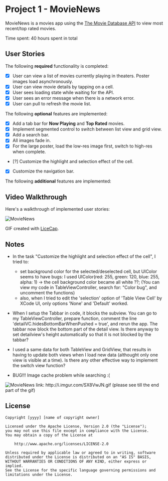 # Project 1 - MovieNews

MovieNews is a movies app using the [The Movie Database API](http://docs.themoviedb.apiary.io/#) to view
most recent/top rated movies.

Time spent: 40 hours spent in total

## User Stories

The following **required** functionality is completed:

- [x] User can view a list of movies currently playing in theaters. Poster images load asynchronously.
- [x] User can view movie details by tapping on a cell.
- [x] User sees loading state while waiting for the API.
- [x] User sees an error message when there is a network error.
- [x] User can pull to refresh the movie list.

The following **optional** features are implemented:

- [x] Add a tab bar for **Now Playing** and **Top Rated** movies.
- [x] Implement segmented control to switch between list view and grid view.
- [x] Add a search bar.
- [x] All images fade in.
- [x] For the large poster, load the low-res image first, switch to high-res when complete.
- [?] Customize the highlight and selection effect of the cell.
- [x] Customize the navigation bar.

The following **additional** features are implemented:

## Video Walkthrough

Here's a walkthrough of implemented user stories:

<img src='http://i.imgur.com/xjDq8l1.gif' title='Video Walkthrough' width='' alt='MovieNews' />

GIF created with [LiceCap](http://www.cockos.com/licecap/).

## Notes

- In the task "Customize the highlight and selection effect of the cell", I tried to:
  + set background color for the selected/deselected cell, but UIColor seems to have bugs: I used 
  UIColor(red: 255, green: 120, blue: 255, alpha: 1) -> the cell background color became all white ??;
    (You can view my code in TableViewController, search for: "Color bug", and uncomment the functions)
  + also, when I tried to edit the 'selection' option of 'Table View Cell' by XCode UI, only options 
    'None' and 'Default' worked.

- When I setup the Tabbar in code, it blocks the subview. You can go to my TableViewController, prepare function, comment
the line 'detailVC.hidesBottomBarWhenPushed = true', and rerun the app. The tabbar now block the bottom part of the detail
view. Is there anyway to set detailview's height automatically so that it is not blocked by the tabbar?

- I used a same data for both TableView and GridView, that results in having to update both views when I load new data 
(althought only one view is visible at a time). Is there any other effective way to implement the switch view function?

- BUG!!! Image cache problem while searching :( 
<img src='http://i.imgur.com/SX8VwJN.gif' title='Video Walkthrough' width='' alt='MovieNews' />
link: http://i.imgur.com/SX8VwJN.gif (please see till the end part of the gif)

## License

    Copyright [yyyy] [name of copyright owner]

    Licensed under the Apache License, Version 2.0 (the "License");
    you may not use this file except in compliance with the License.
    You may obtain a copy of the License at

        http://www.apache.org/licenses/LICENSE-2.0

    Unless required by applicable law or agreed to in writing, software
    distributed under the License is distributed on an "AS IS" BASIS,
    WITHOUT WARRANTIES OR CONDITIONS OF ANY KIND, either express or implied.
    See the License for the specific language governing permissions and
    limitations under the License.
